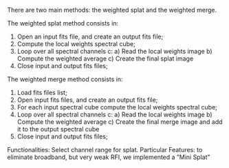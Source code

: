 There are two main methods: the weighted splat and the weighted merge.

The weighted splat method consists in:
1. Open an input fits file, and create an output fits file;
2. Compute the local weights spectral cube;
3. Loop over all spectral channels c:
   a) Read the local weights image
   b) Compute the weighted average
   c) Create the final splat image
4. Close input and output fits files;

The weighted merge method consists in:
1. Load fits files list;
2. Open input fits files, and create an output fits file;
3. For each input spectral cube compute the local weights spectral cube;
4. Loop over all spectral channels c:
   a) Read the local weights image
   b) Compute the weighted average
   c) Create the final merge image and add it to the output spectral cube
5. Close input and output fits files;

Functionalities: Select channel range for splat.
Particular Features: to eliminate broadband, but very weak RFI, we implemented a ”Mini Splat”

